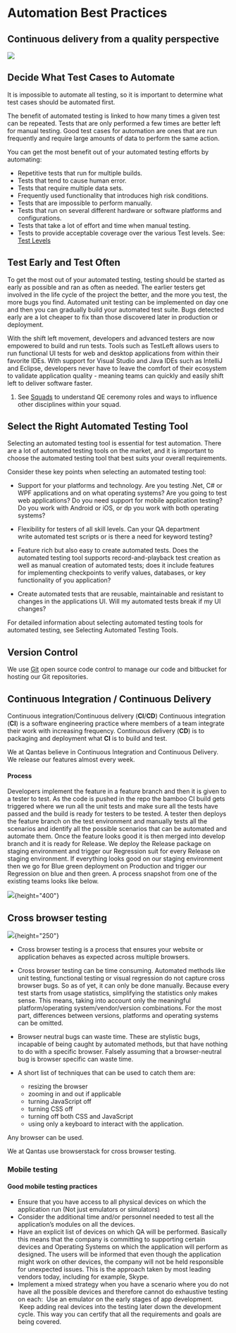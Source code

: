 # Automation Best Practices

## Continuous delivery from a quality perspective 

![](images/119669972/119686272.png)

## Decide What Test Cases to Automate

It is impossible to automate all testing, so it is important to
determine what test cases should be automated first.

The benefit of automated testing is linked to how many times a given
test can be repeated. Tests that are only performed a few times are
better left for manual testing. Good test cases for automation are ones
that are run frequently and require large amounts of data to perform the
same action.

You can get the most benefit out of your automated testing efforts by
automating:

-   Repetitive tests that run for multiple builds.
-   Tests that tend to cause human error.
-   Tests that require multiple data sets.
-   Frequently used functionality that introduces high risk conditions.
-   Tests that are impossible to perform manually.
-   Tests that run on several different hardware or software platforms
    and configurations.
-   Tests that take a lot of effort and time when manual testing.
-   Tests to provide acceptable coverage over the various Test levels.
    See: [Test Levels]([https://confluence.qantas.com.au/display/QQE/Test+Levels)

## Test Early and Test Often

To get the most out of your automated testing, testing should be started
as early as possible and ran as often as needed. The earlier testers get
involved in the life cycle of the project the better, and the more you
test, the more bugs you find. Automated unit testing can be implemented
on day one and then you can gradually build your automated test suite.
Bugs detected early are a lot cheaper to fix than those discovered later
in production or deployment.

With the shift left movement, developers and advanced testers are now
empowered to build and run tests. Tools such as TestLeft allows users to
run functional UI tests for web and desktop applications from within
their favorite IDEs. With support for Visual Studio and Java IDEs such
as IntelliJ and Eclipse, developers never have to leave the comfort of
their ecosystem to validate application quality - meaning teams can
quickly and easily shift left to deliver software faster.

1.  See [Squads](https://confluence.qantas.com.au/display/QQE/Squads) to understand QE ceremony roles and ways to influence other disciplines within your squad. 

  

## Select the Right Automated Testing Tool

Selecting an automated testing tool is essential for test automation.
There are a lot of automated testing tools on the market, and it is
important to choose the automated testing tool that best suits your
overall requirements.

Consider these key points when selecting an automated testing tool:

-   Support for your platforms and technology. Are you testing .Net, C\# or WPF applications and on what operating systems? Are you going to test web applications? Do you need support for mobile application testing? Do you work with Android or iOS, or dp you work with both operating systems?

-   Flexibility for testers of all skill levels. Can your QA department write automated test scripts or is there a need for keyword testing?

-   Feature rich but also easy to create automated tests. Does the automated testing tool supports record-and-playback test creation as well as manual creation of automated tests; does it include features for implementing checkpoints to verify values, databases, or key functionality of you application?

-   Create automated tests that are reusable, maintainable and resistant to changes in the applications UI. Will my automated tests break if my UI changes?

For detailed information about selecting automated testing tools for automated testing, see Selecting Automated Testing Tools.

  

## Version Control

We use [Git](https://git-scm.com/) open source code control to manage our code and bitbucket for hosting our Git repositories.  
  

## Continuous Integration / Continuous Delivery

Continuous integration/Continuous delivery (**CI**/**CD**) Continuous integration (**CI**) is a software engineering practice where members of
a team integrate their work with increasing frequency. Continuous delivery (**CD**) is to packaging and deployment what **CI** is to build
and test.

We at Qantas believe in Continuous Integration and Continuous Delivery. We release our features almost every week. 

#### Process

Developers implement the feature in a feature branch and then it is given to a tester to test. As the code is pushed in the repo the bamboo CI build gets triggered where we run all the unit tests and make sure all the tests have passed and the build is ready for testers to be tested. A tester then deploys the feature branch on the test environment
and manually tests all the scenarios and identify all the possible scenarios that can be automated and automate them. Once the feature looks good it is then merged into develop branch and it is ready for
Release. We deploy the Release package on staging environment and trigger our Regression suit for every Release on staging environment. If
everything looks good on our staging environment then we go for Blue green deployment on Production and trigger our Regression on blue and then green. A process snapshot from one of the existing teams looks like below.

![](images/119669972/119675321.png){height="400"}

## Cross browser testing

![](images/119669972/119682705.jpg){height="250"}

-   Cross browser testing is a process that ensures your website or application behaves as expected across multiple browsers.
-   Cross browser testing can be time consuming. Automated methods like unit testing, functional testing or visual regression do not capture cross browser bugs. So as of yet, it can only be done manually. Because every test starts from usage statistics, simplifying the statistics only makes sense. This means, taking into account only the meaningful platform/operating system/vendor/version combinations. For the most part, differences between versions, platforms and operating systems can be omitted.
-   Browser neutral bugs can waste time. These are stylistic bugs, incapable of being caught by automated methods, but that have nothing to do with a specific browser. Falsely assuming that a browser-neutral bug is browser specific can waste time.
-   A short list of techniques that can be used to catch them are:

    -   resizing the browser
    -   zooming in and out if applicable
    -   turning JavaScript off
    -   turning CSS off
    -   turning off both CSS and JavaScript
    -   using only a keyboard to interact with the
application.

Any browser can be used.

We at Qantas use browserstack for cross browser testing.

### Mobile testing

#### Good mobile testing practices

-   Ensure that you have access to all physical devices on which the application run (Not just emulators or simulators)
-   Consider the additional time and/or personnel needed to test all the application’s modules on all the devices.
-   Have an explicit list of devices on which QA will be performed. Basically this means that the company is committing to supporting certain devices and Operating Systems on which the application will perform as designed. The users will be informed that even though the application might work on other devices, the company will not be held responsible for unexpected issues. This is the approach taken by most leading vendors today, including for example, Skype.
-   Implement a mixed strategy when you have a scenario where you do not have all the possible devices and therefore cannot do exhaustive testing on each:  Use an emulator on the early stages of app development.  Keep adding real devices into the testing later down the development cycle. This way you can certify that all the requirements and goals are being covered.